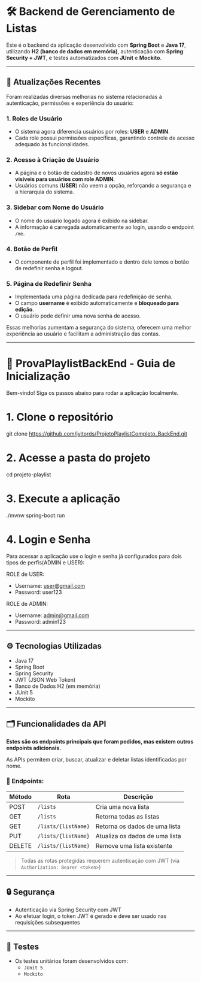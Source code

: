 # 🛠️ Backend de Gerenciamento de Listas

Este é o backend da aplicação desenvolvido com **Spring Boot** e **Java 17**, utilizando **H2 (banco de dados em memória)**, autenticação com **Spring Security + JWT**, e testes automatizados com **JUnit** e **Mockito**.

---

## 🔄 Atualizações Recentes

Foram realizadas diversas melhorias no sistema relacionadas à autenticação, permissões e experiência do usuário:

### 1. Roles de Usuário

- O sistema agora diferencia usuários por roles: **USER** e **ADMIN**.
- Cada role possui permissões específicas, garantindo controle de acesso adequado às funcionalidades.

### 2. Acesso à Criação de Usuário

- A página e o botão de cadastro de novos usuários agora **só estão visíveis para usuários com role ADMIN**.
- Usuários comuns (**USER**) não veem a opção, reforçando a segurança e a hierarquia do sistema.

### 3. Sidebar com Nome do Usuário

- O nome do usuário logado agora é exibido na sidebar.
- A informação é carregada automaticamente ao login, usando o endpoint `/me`.

### 4. Botão de Perfil

- O componente de perfil foi implementado e dentro dele temos o botão de redefinir senha e logout.

### 5. Página de Redefinir Senha

- Implementada uma página dedicada para redefinição de senha.
- O campo **username** é exibido automaticamente e **bloqueado para edição**.
- O usuário pode definir uma nova senha de acesso.

Essas melhorias aumentam a segurança do sistema, oferecem uma melhor experiência ao usuário e facilitam a administração das contas.

---

# 🎵 ProvaPlaylistBackEnd - Guia de Inicialização

Bem-vindo! Siga os passos abaixo para rodar a aplicação localmente.

# 1. Clone o repositório

git clone https://github.com/jvitords/ProjetoPlaylistCompleto_BackEnd.git

# 2. Acesse a pasta do projeto

cd projeto-playlist

# 3. Execute a aplicação

./mvnw spring-boot:run

# 4. Login e Senha

Para acessar a aplicação use o login e senha já configurados para dois tipos de perfis(ADMIN e USER):

ROLE de USER:

- Username: user@gmail.com
- Password: user123

ROLE de ADMIN:

- Username: admin@gmail.com
- Password: admin123

---

## ⚙️ Tecnologias Utilizadas

- Java 17
- Spring Boot
- Spring Security
- JWT (JSON Web Token)
- Banco de Dados H2 (em memória)
- JUnit 5
- Mockito

---

## 🗂️ Funcionalidades da API

**Estes são os endpoints principais que foram pedidos, mas existem outros endpoints adicionais.**

As APIs permitem criar, buscar, atualizar e deletar listas identificadas por nome.

### 📌 Endpoints:

| Método | Rota                | Descrição                      |
| ------ | ------------------- | ------------------------------ |
| POST   | `/lists`            | Cria uma nova lista            |
| GET    | `/lists`            | Retorna todas as listas        |
| GET    | `/lists/{listName}` | Retorna os dados de uma lista  |
| PUT    | `/lists/{listName}` | Atualiza os dados de uma lista |
| DELETE | `/lists/{listName}` | Remove uma lista existente     |

> Todas as rotas protegidas requerem autenticação com JWT (via `Authorization: Bearer <token>`)

---

## 🔒 Segurança

- Autenticação via Spring Security com JWT
- Ao efetuar login, o token JWT é gerado e deve ser usado nas requisições subsequentes

---

## 🧪 Testes

- Os testes unitários foram desenvolvidos com:
  - `JUnit 5`
  - `Mockito`
